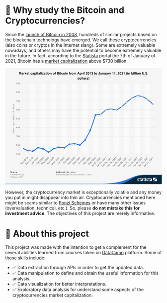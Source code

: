 # 💸 Why study the Bitcoin and Cryptocurrencies?

Since the [launch of Bitcoin in 2008](https://newfronttest.bitcoin.com/bitcoin.pdf), hundreds of similar projects based on the blockchain technology have emerged. We call these cryptocurrencies (also coins or cryptos in the Internet slang). Some are extremely valuable nowadays, and others may have the potential to become extremely valuable in the future. In fact, according to the [Statista](https://www.statista.com/statistics/377382/bitcoin-market-capitalization) portal the 7th of January of 2021, Bitcoin has a [market capitalization](https://en.wikipedia.org/wiki/Market_capitalization) above $730 billion. 

<p align="center">
  <img width="700" src="statistic.png">
</p>

However, the cryptocurrency market is exceptionally volatile and any money you put in might disappear into thin air. Cryptocurrencies mentioned here might be scams similar to [Ponzi Schemes](https://en.wikipedia.org/wiki/Ponzi_scheme) or have many other issues (overvaluation, technical, etc.). So, please **do not mistake this for investment advice**. The objectives of this project are merely informative.

# 🌟 About this project

This project was made with the intention to get a complement for the several abilities learned from courses taken on [DataCamp](https://www.datacamp.com/) platform. Some of those skills include:

- ✅ Data extraction through APIs in order to get the updated data.
- ✅ Data manipulation to define and obtain the useful information for this analysis.
- ✅ Data visualization for better interpretations.
- ✅ Exploratory data analysis for understand some aspects of the cryptocurrencies market capitalization.
  
